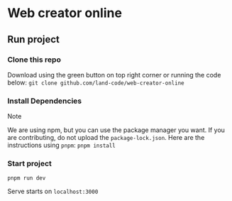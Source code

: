 # Web creator online
## Run project
### Clone this repo
Download using the green button on top right corner or running the code below:
```git clone github.com/land-code/web-creator-online```
### Install Dependencies
> [!NOTE]
> We are using npm, but you can use the package manager you want. If you are contributing, do not upload the ```package-lock.json```.
Here are the instructions using ```pnpm```:
```pnpm install```

### Start project
```pnpm run dev```

Serve starts on ```localhost:3000```

